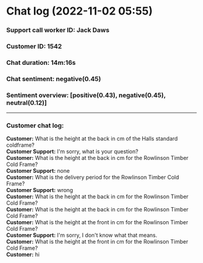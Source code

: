 # Chat log (2022-11-02 05:55)
### Support call worker ID: Jack Daws
### Customer ID: 1542
### Chat duration: 14m:16s
### Chat sentiment: negative(0.45)
### Sentiment overview: [positive(0.43), negative(0.45), neutral(0.12)]
---
### Customer chat log: 
**Customer:** What is the height at the back in cm of the Halls standard coldframe?<br>**Customer Support:** I'm sorry, what is your question?<br>**Customer:** What is the height at the back in cm for the Rowlinson Timber Cold Frame?<br>**Customer Support:** none<br>**Customer:** What is the delivery period for the Rowlinson Timber Cold Frame?<br>**Customer Support:** wrong<br>**Customer:** What is the height at the back in cm for the Rowlinson Timber Cold Frame?<br>**Customer:** What is the height at the back in cm for the Rowlinson Timber Cold Frame?<br>**Customer:** What is the height at the front in cm for the Rowlinson Timber Cold Frame?<br>**Customer Support:** I'm sorry, I don't know what that means.<br>**Customer:** What is the height at the front in cm for the Rowlinson Timber Cold Frame?<br>**Customer:** hi<br>